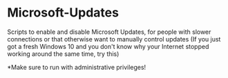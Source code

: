 # Microsoft-Updates
Scripts to enable and disable Microsoft Updates, for people with slower connections or that otherwise want to manually control updates (If you just got a fresh Windows 10 and you don't know why your Internet stopped working around the same time, try this)

*Make sure to run with administrative privileges!
